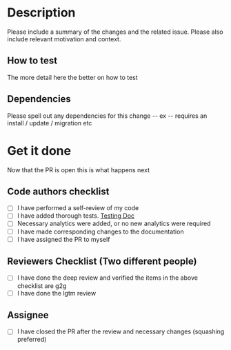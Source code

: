 # Description

Please include a summary of the changes and the related issue. Please also include relevant motivation and context. 

## How to test

The more detail here the better on how to test

## Dependencies 

Please spell out any dependencies for this change -- ex -- requires an install / update / migration etc

# Get it done

Now that the PR is open this is what happens next

## Code authors checklist
- [ ] I have performed a self-review of my code
- [ ] I have added thorough tests. [Testing Doc](https://qmacbis.atlassian.net/wiki/spaces/CM/pages/2914025525/Test+Suite+and+Testing+Research)
- [ ] Necessary analytics were added, or no new analytics were required
- [ ] I have made corresponding changes to the documentation
- [ ] I have assigned the PR to myself

## Reviewers Checklist (Two different people)
- [ ] I have done the deep review and verified the items in the above checklist are g2g
- [ ] I have done the lgtm review 

## Assignee 
- [ ] I have closed the PR after the review and necessary changes (squashing preferred)